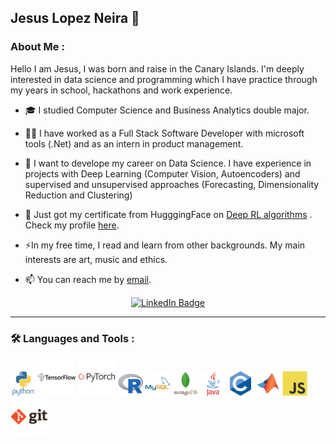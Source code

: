   ## Jesus Lopez Neira 👋

### About Me :

 Hello I am Jesus, I was born and raise in the Canary Islands. 
 I'm deeply interested in data science and programming which I have practice through my years in school, hackathons and work experience. 

- 🎓 I studied Computer Science and Business Analytics double major.
  
- 🧑‍💼 I have worked as a Full Stack Software Developer with microsoft tools (.Net) and as an intern in product management.

- 🔭 I want to develope my career on Data Science. I have experience in projects with Deep Learning (Computer Vision, Autoencoders) and supervised and unsupervised approaches (Forecasting, Dimensionality Reduction and Clustering)

- 🌱 Just got my certificate from HugggingFace on [Deep RL algorithms](https://drive.google.com/file/d/1hKpxQP52pPl5J7n8x7KC83CDTaFrEuMt/view?usp=sharing) . Check my profile [here](https://huggingface.co/YisusLn).

- ⚡In my free time, I read and learn from other backgrounds. My main interests are art, music and ethics. 

- 📫 You can reach me by [email](mailto:lopezneira.jesus@gmail.com).

<!-- Other pages or points of contact -->
<div id="badges" align="center">
  <a href="https://www.linkedin.com/in/jes%C3%BAs-l%C3%B3pez-neira-000ba7195/">
    <img src="https://img.shields.io/badge/LinkedIn-blue?style=for-the-badge&logo=linkedin&logoColor=white" alt="LinkedIn Badge"/>
    </a>
</div>

---

### 🛠️ Languages and Tools :

<div>

  <img src="https://github.com/devicons/devicon/blob/master/icons/python/python-original-wordmark.svg" title="Python"  alt="Python" width="40" height="40"/>
  <img src="https://github.com/devicons/devicon/blob/master/icons/tensorflow/tensorflow-line-wordmark.svg" title="TF"  alt="TF" width="60" height="60"/>
  <img src="https://github.com/devicons/devicon/blob/master/icons/pytorch/pytorch-original-wordmark.svg" title="Pytorch"  alt="Pytorch" width="60" height="60"/>
  <img src="https://github.com/devicons/devicon/blob/master/icons/r/r-original.svg" title="R"  alt="R" width="40" height="40"/>
  <img src="https://github.com/devicons/devicon/blob/master/icons/mysql/mysql-original-wordmark.svg" title="MySQL"  alt="MySQL" width="40" height="40"/>
    <img src="https://github.com/devicons/devicon/blob/master/icons/mongodb/mongodb-original-wordmark.svg" title="MongoDB"  alt="MongoDB" width="40" height="40"/>
  <img src="https://github.com/devicons/devicon/blob/master/icons/java/java-original-wordmark.svg" alt="Java" width="40" height="40"/>
  <img src="https://github.com/devicons/devicon/blob/master/icons/c/c-original.svg" alt="C" width="40" height="40"/>
    <img src="https://github.com/devicons/devicon/blob/master/icons/matlab/matlab-original.svg" alt="Matlab" width="40" height="40"/>
  <img src="https://github.com/devicons/devicon/blob/master/icons/javascript/javascript-original.svg" title="JavaScript" alt="JavaScript" width="40" height="40"/>
  <img src="https://github.com/devicons/devicon/blob/master/icons/git/git-original-wordmark.svg" title="Git" alt="Git" width="60" height="60"/>

</div>
